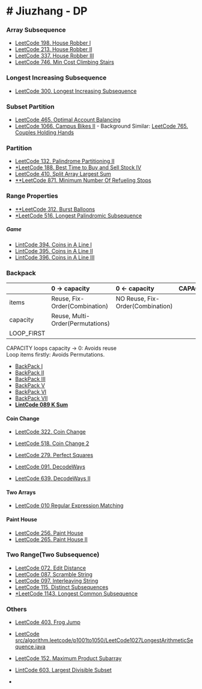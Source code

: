# # Jiuzhang - DP

### Array Subsequence

+ [LeetCode 198. House Robber I](/src/leetcode/p151to200/LeetCode198HouseRobberI.java)
+ [LeetCode 213. House Robber II](/src/leetcode/p201to250/LeetCode213HouseRobberII.java)
+ [LeetCode 337. House Robber III](/src/leetcode/p301to350/LeetCode337HouseRobberIII.java)
+ [LeetCode 746. Min Cost Climbing Stairs](/src/leetcode/p701to750LeetCode746MinCostClimbingStairs.java)

### Longest Increasing Subsequence

+ [LeetCode 300. Longest Increasing Subsequence](/src/leetcode/p251to300/LeetCode300LongestIncreasingSubsequence.java)

### Subset Partition

+ [LeetCode 465. Optimal Account Balancing](/src/leetcode/p451to500/LeetCode465OptimalAccountBalancing.java)
+ [LeetCode 1066. Campus Bikes II](/src/leetcode/p1051to1100/LeetCode1066CampusBikesII.java) - Background Similar: [LeetCode 765. Couples Holding Hands](/src/leetcode/p751to800/LeetCode765CouplesHoldingHands.java)

### Partition

+ [LeetCode 132. Palindrome Partitioning II](/src/leetcode/p101to150/LeetCode132PalindromePartitioningII.java)
+ [*LeetCode 188. Best Time to Buy and Sell Stock IV](/src/leetcode/p151to200/LeetCode188BestTimeToBuyAndSellStockIV.java)
+ [LeetCode 410. Split Array Largest Sum](/src/leetcode/p401to450/LeetCode410SplitArrayLargestSum.java)
+ [**LeetCode 871. Minimum Number Of Refueling Stops](/src/leetcode/p851to900/LeetCode871MinimumNumberOfRefuelingStops.java)

### Range Properties

+ [**LeetCode 312. Burst Balloons](/src/leetcode/p301to350/LeetCode312BurstBalloons.java)
+ [*LeetCode 516. Longest Palindromic Subsequence](/src/leetcode/p501to550/LeetCode516LongestPalindromicSubsequence.java)

##### Game

+ [LintCode 394. Coins in A Line I](/src/lintcode/p351to400/LintCode394CoinsInALineI.java)
+ [LintCode 395. Coins in A Line II](/src/lintcode/p351to400/LintCode395CoinsInALineII.java)
+ [LintCode 396. Coins in A Line III](/src/lintcode/p351to400/LintCode396CoinsInALineIII.java)

### Backpack

  |            | 0 -> capacity                    | 0 <- capacity                    | CAPACITY |
  |:---------- |:-------------------------------- |:-------------------------------- |:-------- |
  | items      | Reuse, Fix-Order(Combination)    | NO Reuse, Fix-Order(Combination) |          |
  | capacity   | Reuse, Multi-Order(Permutations) |                                  |          |
  | LOOP_FIRST |                                  |                                  |          |

CAPACITY loops capacity -> 0: Avoids reuse  
Loop items firstly: Avoids Permutations.

+ [BackPack I](dp/backpack/BackPackI.java)
+ [BackPack II](dp/backpack/BackPackII.java)
+ [BackPack III](dp/backpack/BackPackIII.java)
+ [BackPack V](dp/backpack/BackPackV.java)
+ [BackPack VI](dp/backpack/BackPackVI.java)
+ [BackPack VII](dp/backpack/BackPackVII.java)
+ **[LintCode 089 K Sum](../../../../../../../../../karakoram/kb/kb0050/src/main/java/com/anonymouscorgi/karakoram/kb0050//LintCode089KSum.java)**

#### Coin Change

+ [LeetCode 322. Coin Change](../../../../../../../../../karakoram/kb/kb0300/src/main/java/com/anonymouscorgi/karakoram/kb0300/LeetCode322CoinChange.java)
+ [LeetCode 518. Coin Change 2](../../../../../../../../../karakoram/kb/kb0500/src/main/java/com/anonymouscorgi/karakoram/kb0500/LeetCode518CoinChange2.java)
+ [LeetCode 279. Perfect Squares](../../../../../../../../../karakoram/kb/kb0250/src/main/java/com/anonymouscorgi/karakoram/kb0250/LeetCode279PerfectSquares.java)

+ [LeetCode 091. DecodeWays](../../../../../../../../../karakoram/kb/kb0050/src/main/java/com/anonymouscorgi/karakoram/kb0050/LeetCode091DecodeWays.java)
+ [LeetCode 639. DecodeWays II](../../../../../../../../../karakoram/kb/kb0600/src/main/java/com/anonymouscorgi/karakoram/kb0600/LeetCode639DecodeWaysII.java)

#### Two Arrays

+ [LeetCode 010 Regular Expression Matching](../../../../../../../../../karakoram/kb/kb0000/src/main/java/com/anonymouscorgi/karakoram/kb0000/LeetCode010RegularExpressionMatching.java)

#### Paint House

+ [LeetCode 256. Paint House](../../../../../../../../../karakoram/kb/kb0250/src/main/java/com/anonymouscorgi/karakoram/kb0250/LeetCode256PaintHouse.java)
+ [LeetCode 265. Paint House II](../../../../../../../../../karakoram/kb/kb0250/src/main/java/com/anonymouscorgi/karakoram/kb0250/LeetCode265PaintHouseII.java)

### Two Range(Two Subsequence)

+ [LeetCode 072. Edit Distance](/src/leetcode/p051to100/LeetCode072EditDistance.java)
+ [LeetCode 087. Scramble String](/src/leetcode/p051to100/LeetCode087ScrambleString.java)
+ [LeetCode 097. Interleaving String](/src/leetcode/p051to100/LeetCode097InterleavingString.java)
+ [LeetCode 115. Distinct Subsequences](/src/leetcode/p101to150/LeetCode115DistinctSubsequences.java)
+ [*LeetCode 1143. Longest Common Subsequence](/src/leetcode/p1101to1150/LeetCode1143LongestCommonSubsequence.java)

### Others

+ [LeetCode 403. Frog Jump](/src/leetcode/p401to450/LeetCode403FrogJump.java)
+ [LeetCode src/algorithm.leetcode/p1001to1050/LeetCode1027LongestArithmeticSequence.java](/src/leetcode/p1001to1050/LeetCode1027LongestArithmeticSequence.java)
+ [LeetCode 152. Maximum Product Subarray](../../../../../../../../../karakoram/kb/kb0150/src/main/java/com/anonymouscorgi/karakoram/kb0150/LeetCode152MaximumProductSubarray.java)
+ [LintCode 603. Largest Divisible Subset](../../../../../../../../../karakoram/kb/kb0600/src/main/java/com/anonymouscorgi/karakoram/kb0600/LintCode603LargestDivisibleSubset.java)

+ [](../../../../../../../../../)
